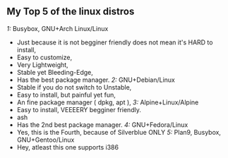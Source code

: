 ## My Top 5 of the linux distros
*1:* Busybox, GNU+Arch Linux/Linux
* Just because it is not begginer friendly does not mean it's HARD to install,
* Easy to customize,
* Very Lightweight,
* Stable yet Bleeding-Edge,
* Has the best package manager.
*2:* GNU+Debian/Linux
* Stable if you do not switch to Unstable,
* Easy to install, but painful yet fun,
* An fine package manager ( dpkg, apt ),
*3:* Alpine+Linux/Alpine
* Easy to install, VEEEERY begginer friendly.
* ash
* Has the 2nd best package manager.
*4:* GNU+Fedora/Linux
* Yes, this is the Fourth, because of Silverblue ONLY
*5:* Plan9, Busybox, GNU+Gentoo/Linux
* Hey, atleast this one supports i386
